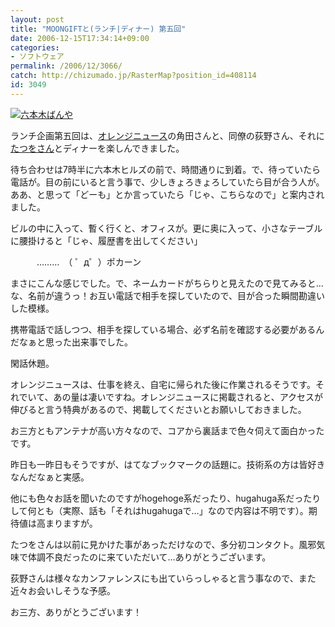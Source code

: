 ```yaml
---
layout: post
title: "MOONGIFTと(ランチ|ディナー) 第五回"
date: 2006-12-15T17:34:14+09:00
categories:
- ソフトウェア
permalink: /2006/12/3066/
catch: http://chizumado.jp/RasterMap?position_id=408114
id: 3049
---
```

[![六本木ばんや](http://chizumado.jp/RasterMap?position_id=408114)](http://chizumado.jp/view?position_id=408114)

 

ランチ企画第五回は、[オレンジニュース](http://secure.ddo.jp/~kaku/tdiary/)の角田さんと、同僚の荻野さん、それに[たつをさん](http://nais.to/~yto/clog/)とディナーを楽しんできました。

 

待ち合わせは7時半に六本木ヒルズの前で、時間通りに到着。で、待っていたら電話が。目の前にいると言う事で、少しきょろきょろしていたら目が合う人が。ああ、と思って「どーも」とか言っていたら「じゃ、こちらなので」と案内されました。

 

ビルの中に入って、暫く行くと、オフィスが。更に奥に入って、小さなテーブルに腰掛けると「じゃ、履歴書を出してください」

 

　　　………　（ ゜д゜）ポカーン

 

まさにこんな感じでした。で、ネームカードがちらりと見えたので見てみると…な、名前が違うっ！お互い電話で相手を探していたので、目が合った瞬間勘違いした模様。

 

携帯電話で話しつつ、相手を探している場合、必ず名前を確認する必要があるんだなぁと思った出来事でした。

 

閑話休題。

 

オレンジニュースは、仕事を終え、自宅に帰られた後に作業されるそうです。それでいて、あの量は凄いですね。オレンジニュースに掲載されると、アクセスが伸びると言う特典があるので、掲載してくださいとお願いしておきました。

 

お三方ともアンテナが高い方々なので、コアから裏話まで色々伺えて面白かったです。

 

昨日も一昨日もそうですが、はてなブックマークの話題に。技術系の方は皆好きなんだなぁと実感。

 

他にも色々お話を聞いたのですがhogehoge系だったり、hugahuga系だったりして何とも（実際、話も「それはhugahugaで…」なので内容は不明です）。期待値は高まりますが。

 

たつをさんは以前に見かけた事があっただけなので、多分初コンタクト。風邪気味で体調不良だったのに来ていただいて…ありがとうございます。

 

荻野さんは様々なカンファレンスにも出ていらっしゃると言う事なので、また近々お会いしそうな予感。

 

お三方、ありがとうございます！

